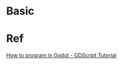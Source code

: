# Basic

# Ref
[How to program in Godot - GDScript Tutorial](https://www.youtube.com/watch?v=e1zJS31tr88)